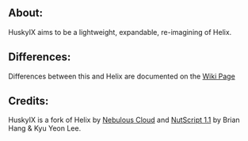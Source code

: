 ## About:
HuskyIX aims to be a lightweight, expandable, re-imagining of Helix.

## Differences:
Differences between this and Helix are documented on the [Wiki Page](https://github.com/wowm0d/HuskyHelix/wiki)

## Credits:
HuskyIX is a fork of Helix by [Nebulous Cloud](https://github.com/NebulousCloud/helix) and [NutScript 1.1](https://github.com/rebel1324/NutScript) by Brian Hang & Kyu Yeon Lee.
